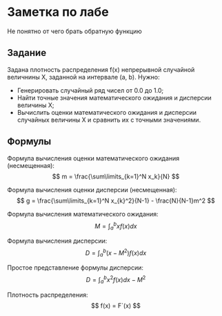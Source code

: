 # Заметка по лабе

Не понятно от чего брать обратную функцию

## Задание

Задана плотность распределения f(x) непрерывной случайной величнины X, заданной на интервале (a, b). Нужно:

- Генерировать случайный ряд чисел от 0.0 до 1.0;
- Найти точные значения математического ожидания и дисперсии величины X;
- Вычислить оценки математического ожидания и дисперсии случайных величины X и сравнить их с точными значениями.

## Формулы

Формула вычисления оценки математического ожидания (несмещенная):
$$ m = \frac{\sum\limits_{k=1}^N x_k}{N} $$

Формула вычисления оценки дисперсии (несмещенная):
$$ g = \frac{\sum\limits_{k=1}^N x_{k}^2}{N-1} - \frac{N}{N-1}m^2 $$

Формула вычисления математического ожидания:
$$ M = \int_a^b xf(x)dx $$

Формула вычисления дисперсии:
$$ D = \int_a^b (x - M^2)f(x)dx $$

Простое представление формулы дисперсии:
$$ D = \int_a^b x^2f(x)dx - M^2 $$

Плотность распределения:
$$ f(x) = F`(x) $$
